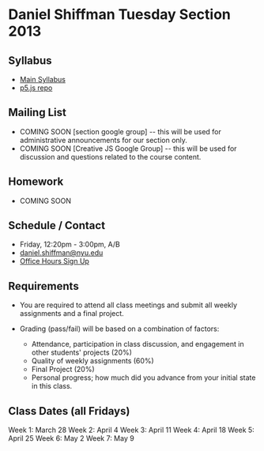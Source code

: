 Daniel Shiffman Tuesday Section 2013
====================================

Syllabus
--------
- [Main Syllabus](https://github.com/lmccart/itp-creative-js/blob/master/README.md) 
- [p5.js repo](https://github.com/lmccart/p5.js)

Mailing List
------------
- COMING SOON [section google group] -- this will be used for administrative announcements for our section only.
- COMING SOON [Creative JS Google Group] -- this will be used for discussion and questions related to the course content.

Homework
--------
- COMING SOON

Schedule / Contact
------------------
- Friday, 12:20pm - 3:00pm, A/B
- daniel.shiffman@nyu.edu
- [Office Hours Sign Up](https://itp.nyu.edu/inwiki/Signup/Shiffman)

Requirements
------------
- You are required to attend all class meetings and submit all weekly assignments and a final project.

- Grading (pass/fail) will be based on a combination of factors:
    - Attendance, participation in class discussion, and engagement in other students' projects (20%)
    - Quality of weekly assignments (60%) 
    - Final Project (20%)
    - Personal progress; how much did you advance from your initial state in this class.

Class Dates (all Fridays)
--------------------------
Week 1: March 28
Week 2: April 4
Week 3: April 11
Week 4: April 18
Week 5: April 25
Week 6: May 2
Week 7: May 9